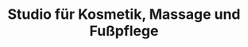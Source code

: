 ---
title: "Studio für Kosmetik, Massage und Fußpflege"
url: /hattingen/studio-fuer-kosmetik-massage-und-fusspflege/
shop: Kosmetik
---
